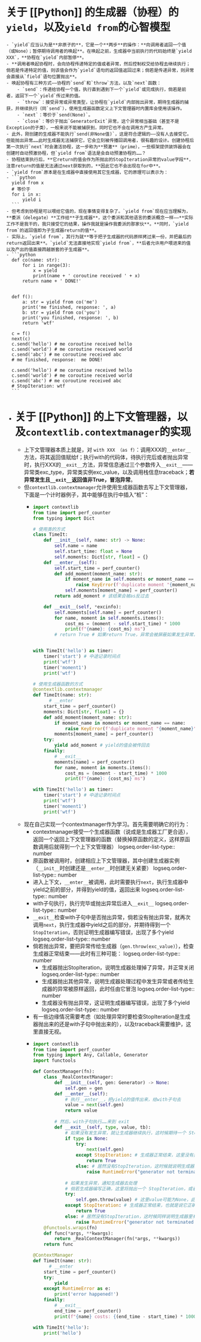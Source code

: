 # 关于 [[Python]] 的生成器（协程）的`yield`，以及`yield from`的心智模型
	- `yield`应当认为是**非原子的**，它是一个**两步**的操作：**向调用者返回一个值（或None）；暂停期待调用者的唤起**。在唤起之前，生成器中当前执行的代码始终是`yield XXX`，**协程在`yield`内部暂停**。
	- **调用者唤起协程时，会向协程传递特定的值或者异常，然后控制权交给协程去继续执行；倘若是传递特定的值，则该值会作为`yield`语句的返回值返回过来；倘若是传递异常，则异常会直接从`field`语句位置抛出**。
	- 唤起协程有三种方式——协程的`send`和`throw`方法，以及`next`函数：
		- `send`：传递给协程一个值，执行直到遇到下一个`yield`或完成执行，倘若是前者，返回下一个`yield`传过来的值。
		- `throw`：接受异常或异常类型，让协程在`yield`内部抛出异常，期待生成器的捕获，并继续执行（同`send`），使用生成器函数定义上下文管理器时内置库会使用该操作。
		- `next`：等价于`send(None)`。
		- `close`：等价于抛出`GeneratorExit`异常，这个异常相当基础（甚至不是Exception的子类），一般来说不能被捕获到，同时它也不会在调用方产生异常。
	- 此外，刚创建的生成器不能执行`send(非None值)`，这是符合逻辑的——没有人去接受它。但能抛出异常……此时生成器无法捕获它，它会立刻被传播回调用者，很有趣的设计。创建协程后第一次执行`next`时会激活协程，这一步称为**预激**（prime），一些框架提供装饰器会在创建时自动预激协程，但`yield from`语法是会自动预激协程的……？
	- 协程结束执行后，**它return的值会作为所抛出的StopIteration异常的value字段**，注意return的值是无法通过next获取到的，**因此它也不会出现在for中**。
	- `yield from`原本是在生成器中直接使用其它生成器，它的原理可以表示为：
	- ```python
	  yield from x
	  # 等价于
	  for i in x:
	      yield i
	  ```
	- 但考虑到协程是可以喂给它值的，现在事情变得复杂了。`yield from`现在应当理解为，**委派（delegate）**工作给**子生成器**，这个委派和其他语言的委派概念一样——**实际工作不是我干的，我只接受它的结果，操作我就是操作我委派的那家伙**。**同时，`yield from`的返回值即为子生成器return的值**。
	- 实际上，`yield from`，其行为就**等于把子生成器的代码原样拷过来一份，并把最后的return返回出来**。`yield`无法直接地实现`yield from`，**后者允许用户喂进来的值以及产出的值直接跨越嵌套的子生成器**。
	- ```python
	  def co(name: str):
	      for i in range(3):
	          x = yield
	          print(name + ' coroutine received ' + x)
	      return name + ' DONE!'
	  
	  
	  def f():
	      a: str = yield from co('me')
	      print('me finished, response: ', a)
	      b: str = yield from co('you')
	      print('you finished, response: ', b)
	      return 'wtf'
	  
	  c = f()
	  next(c)
	  c.send('hello') # me coroutine received hello
	  c.send('world') # me coroutine received world
	  c.send('abc') # me coroutine received abc
	  # me finished, response:  me DONE!
	  
	  c.send('hello') # me coroutine received hello
	  c.send('world') # me coroutine received world
	  c.send('abc') # me coroutine received abc
	  # StopIteration: wtf
	  ```
- # 关于 [[Python]] 的上下文管理器，以及`contextlib.contextmanager`的实现
	- 上下文管理器本质上就是，对 `with XXX （as f）`：调用XXX的`__enter__`方法，将其返回值赋给f；执行with的代码体，待执行完后或者抛出异常时，执行XXX的`__exit__`方法，异常信息通过三个参数传入`__exit__`——异常类exc_type，异常类实例exc_value，以及调用栈信息traceback；**若异常发生且`__exit__`返回值非True，冒泡异常**。
	- 但`contextlib.contextmanager`允许使用生成器函数去写上下文管理器，下面是一个计时器例子，其中能够在执行中插入“桩”：
		- ```python
		  import contextlib
		  from time import perf_counter
		  from typing import Dict
		  
		  # 使用类的方式
		  class TimeIt:
		      def __init__(self, name: str) -> None:
		          self.name = name
		          self.start_time: float = None
		          self.moments: Dict[str, float] = {}
		      def __enter__(self):
		          self.start_time = perf_counter()
		          def add_moment(moment_name: str):
		              if moment_name in self.moments or moment_name == self.name:
		                  raise KeyError(f'duplicate moment "{moment_name}"')
		              self.moments[moment_name] = perf_counter()
		          return add_moment # 该结果会被as反过去
		  
		      def __exit__(self, *excinfo):
		          self.moments[self.name] = perf_counter()
		          for name, moment in self.moments.items():
		              cost_ms = (moment - self.start_time) * 1000
		              print(f"{name}: {cost_ms} ms")
		          # return True # 如果return True，异常会被屏蔽如果发生异常，计时器不应当屏蔽异常
		  
		  
		  with TimeIt('hello') as timer:
		      timer('start') # 中途记录时间点
		      print('wtf')
		      timer('moment1')
		      print('wtf')
		  
		  # 使用生成器函数的方式
		  @contextlib.contextmanager
		  def TimeIt(name: str):
		    	# __enter
		      start_time = perf_counter()
		      moments: Dict[str, float] = {}
		      def add_moment(moment_name: str):
		          if moment_name in moments or moment_name == name:
		              raise KeyError(f'duplicate moment "{moment_name}"')
		          moments[moment_name] = perf_counter()
		      try:
		          yield add_moment # yield的值会被传回去
		      finally:
		          # __exit__
		          moments[name] = perf_counter()
		          for name, moment in moments.items():
		              cost_ms = (moment - start_time) * 1000
		              print(f"{name}: {cost_ms} ms")
		  
		  with TimeIt('hello') as timer:
		      timer('start') # 中途记录时间点
		      print('wtf')
		      timer('moment1')
		      print('wtf')
		  ```
	- 现在自己实现一个contextmanager作为学习。首先需要明确它的行为：
		- contextmanager接受一个生成器函数（说成是生成器工厂更合适），返回一个返回上下文管理器的函数（替换掉原函数的定义，这样原函数调用后就得到一个上下文管理器）
		  logseq.order-list-type:: number
		- 原函数被调用时，创建相应上下文管理器，其中创建生成器实例（`__init__`时创建还是`__enter__`时创建无关紧要）
		  logseq.order-list-type:: number
		- 进入上下文，`__enter__`被调用，此时需要执行`next`，执行生成器中yield之前的部分，并得到yield的值，返回出来
		  logseq.order-list-type:: number
		- with子句执行，执行完毕或抛出异常后进入`__exit__`
		  logseq.order-list-type:: number
		- `__exit__`检查with子句中是否抛出异常，倘若没有抛出异常，就再次调用`next`，执行生成器中yield之后的部分，并期待得到一个`StopIteration`，否则证明生成器编写错误，出现了多个yield
		  logseq.order-list-type:: number
		- 倘若抛出异常，要把异常传给生成器（`gen.throw(exc_value)`），检查生成器正常结束——此时有三种可能：
		  logseq.order-list-type:: number
			- 生成器抛出StopIteration，说明生成器处理掉了异常，并正常关闭
			  logseq.order-list-type:: number
			- 生成器抛出其他异常，说明生成器处理过程中发生异常或者传给生成器的异常被原样返回，此时任由它冒泡
			  logseq.order-list-type:: number
			- 生成器没有抛出异常，这证明生成器编写错误，出现了多个yield
			  logseq.order-list-type:: number
		- 有一些边缘情况需要考虑（如处理异常时要检查StopIteration是生成器抛出来的还是with子句中抛出来的），以及traceback需要维护，这里直接无视。
		- ```python
		  import contextlib
		  from time import perf_counter
		  from typing import Any, Callable, Generator
		  import functools
		  
		  def ContextManager(fn):
		      class _RealContextManager:
		          def __init__(self, gen: Generator) -> None:
		              self.gen = gen
		          def __enter__(self):
		              # 执行__enter__，把yield的值传出来，给with子句去
		              value = next(self.gen)
		              return value
		          
		          # 然后，with子句执行……来到 exit
		          def __exit__(self, type, value, tb):
		              # 如果没有发生异常，就让生成器继续执行，这时候期待一个 StopIteration
		              if type is None:
		                  try:
		                      next(self.gen)
		                  except StopIteration: # 生成器正常结束，这里没有异常所以直接 return 就行
		                      return True
		                  else: # 居然没有StopIteration，这时候就说明生成器里有多个yield，该上下文管理器的定义是非法的
		                      raise RuntimeError("generator not terminated!")
		              
		              # 如果发生异常，通知生成器去处理
		              # 倘若生成器编写正确，这里将抛出一个 StopIteration，或者抛出这里抛给它的异常
		              try:
		                  self.gen.throw(value) # 这里value可能为None，此时需要使用type()再次构造异常
		              except StopIteration: # 生成器正常结束，也就是说它正确处理了这里抛出的异常，因此抑制这里的异常
		                  return True
		              else: # 居然没有StopIteration，这时候同样说明生成器里有多个yield，定义非法
		                  raise RuntimeError("generator not terminated when exception is thrown!")
		      @functools.wraps(fn)
		      def func(*args, **kwargs):
		          return _RealContextManager(fn(*args, **kwargs))
		      return func
		  
		  @ContextManager
		  def TimeIt(name: str):
		    	# __enter
		      start_time = perf_counter()
		      try:
		          yield
		      except RuntimeError as e:
		          print('error happened!')
		      finally:
		          # __exit__
		          end_time = perf_counter()
		          print(f"{name} costs: {(end_time - start_time) * 1000:.6f} ms")
		  
		  with TimeIt('hello'):
		      print('hello')
		  ```